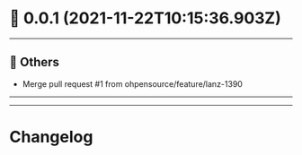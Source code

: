 # :confetti_ball: 0.0.1 (2021-11-22T10:15:36.903Z)
- - -
## :newspaper: Others
* Merge pull request #1 from ohpensource/feature/lanz-1390
- - -
- - -
# Changelog
